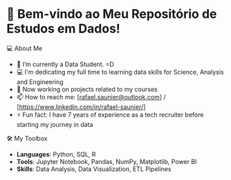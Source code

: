 # 🌟 Bem-vindo ao Meu Repositório de Estudos em Dados!

 💻 About Me
- 🌱 I’m currently a Data Student. =D  
- 💻 I'm dedicating my full time to learning data skills for Science, Analysis and Engineering
- 🔭 Now working on projects related to my courses
- 📫 How to reach me: [rafael.saunier@outlook.com] / [https://www.linkedin.com/in/rafael-saunier/]
- ⚡ Fun fact: I have 7 years of experience as a tech recruiter before starting my journey in data

 🛠️ My Toolbox
- **Languages**: Python, SQL, R
- **Tools**:  Jupyter Notebook, Pandas, NumPy, Matplotlib, Power BI
- **Skills**: Data Analysis, Data Visualization, ETL Pipelines
<!--
**RafaelSaunier/RafaelSaunier** is a ✨ _special_ ✨ repository because its `README.md` (this file) appears on your GitHub profile.

Here are some ideas to get you started:

- 🔭 I’m currently working on ...
- 🌱 I’m currently learning ...
- 👯 I’m looking to collaborate on ...
- 🤔 I’m looking for help with ...
- 💬 Ask me about ...
- 📫 How to reach me: ...
- 😄 Pronouns: ...
- ⚡ Fun fact: ...
-->
